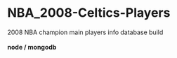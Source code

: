 # NBA_2008-Celtics-Players
2008 NBA champion main players info database build<br><br><b>node / mongodb</b>
